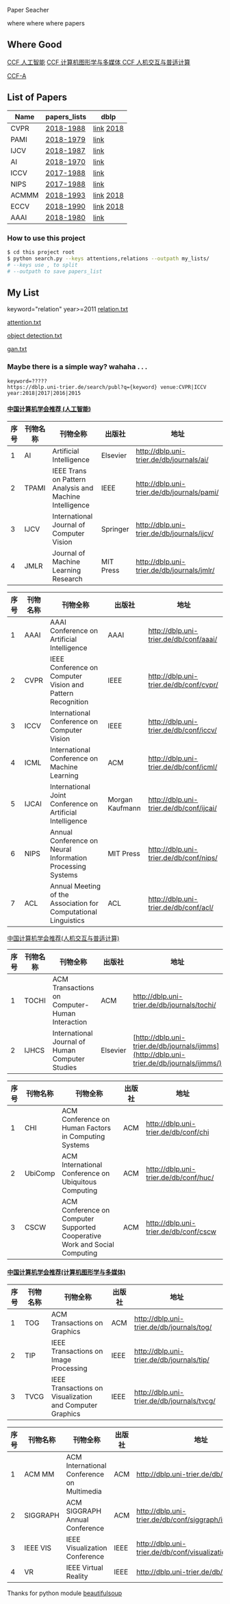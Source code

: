 Paper Seacher

where where where papers

## Where Good
[CCF 人工智能](https://www.ccf.org.cn/xspj/rgzn/)
[CCF 计算机图形学与多媒体 ](https://www.ccf.org.cn/xspj/jsjtxxydmt/)
[CCF 人机交互与普适计算](https://www.ccf.org.cn/xspj/rjjhypsjs/)

[CCF-A](ccf.md)

## List of Papers

| Name | papers_lists | dblp|
|--------|--------|--------|
| CVPR |   [2018-1988](paper_list/cvpr_papers.txt)    | [link](http://dblp.uni-trier.de/db/conf/cvpr/)  [2018](https://github.com/kaluo-zZ/CVPR2018-papers) |
| PAMI |   [2018-1979](paper_list/pami_papers.txt)   |[link](http://dblp.uni-trier.de/db/journals/pami/)|
|IJCV|[2018-1987](paper_list/ijcv_papers.txt)|[link](http://dblp.uni-trier.de/db/journals/ijcv/)|
| AI |[2018-1970](paper_list/ai_papers.txt)|[link](https://dblp.uni-trier.de/db/journals/ai/)|
|ICCV|[2017-1988](paper_list/iccv_papers.txt)|[link](https://dblp.uni-trier.de/db/conf/iccv/)|
|NIPS|[2017-1988](paper_list/nips_papers.txt)|[link](https://dblp.uni-trier.de/db/conf/nips/)|
|ACMMM|[2018-1993](paper_list/acmmm_papers.txt)|[link](https://dblp.uni-trier.de/db/conf/mm/) [2018](http://www.acmmm.org/2018/accepted-papers/)|
|ECCV|[2018-1990](paper_list/eccv_papers.txt)|[link](https://dblp.uni-trier.de/db/conf/eccv/)  [2018](http://openaccess.thecvf.com/ECCV2018.py)|
|AAAI|[2018-1980](paper_list/aaai_papers.txt)|[link](https://dblp.uni-trier.de/db/conf/aaai/)|



### How to use this project

```bash
$ cd this project root
$ python search.py --keys attentions,relations --outpath my_lists/
# --keys use , to split
# --outpath to save papers_list
```

## My List

keyword="relation" year>=2011
[relation.txt](my_lists/relation.txt)

[attention.txt](my_lists/attention.txt)

[object detection.txt](my_lists/object_detection.txt)

[gan.txt](my_lists/gan.txt)

### Maybe there is a simple way? wahaha . . .

```
keyword=?????
https://dblp.uni-trier.de/search/publ?q={keyword} venue:CVPR|ICCV year:2018|2017|2016|2015
```





#### [中国计算机学会推荐 (人工智能)](https://www.ccf.org.cn/xspj/rgzn/)

| 序号 | 刊物名称 | 刊物全称                                                | 出版社    | 地址                                         |
| ---- | -------- | ------------------------------------------------------- | --------- | -------------------------------------------- |
| 1    | AI       | Artificial Intelligence                                 | Elsevier  | <http://dblp.uni-trier.de/db/journals/ai/>   |
| 2    | TPAMI    | IEEE Trans on Pattern Analysis and Machine Intelligence | IEEE      | <http://dblp.uni-trier.de/db/journals/pami/> |
| 3    | IJCV     | International Journal of Computer Vision                | Springer  | http://dblp.uni-trier.de/db/journals/ijcv/   |
| 4    | JMLR     | Journal of Machine Learning Research                    | MIT Press | http://dblp.uni-trier.de/db/journals/jmlr/   |



| 序号 | 刊物名称 | 刊物全称                                                     | 出版社          | 地址                                      |
| ---- | -------- | ------------------------------------------------------------ | --------------- | ----------------------------------------- |
| 1    | AAAI     | AAAI Conference on Artificial Intelligence                   | AAAI            | <http://dblp.uni-trier.de/db/conf/aaai/>  |
| 2    | CVPR     | IEEE Conference on Computer Vision and Pattern Recognition   | IEEE            | <http://dblp.uni-trier.de/db/conf/cvpr/>  |
| 3    | ICCV     | International Conference on Computer Vision                  | IEEE            | <http://dblp.uni-trier.de/db/conf/iccv/>  |
| 4    | ICML     | International Conference on Machine Learning                 | ACM             | <http://dblp.uni-trier.de/db/conf/icml/>  |
| 5    | IJCAI    | International Joint Conference on Artificial Intelligence    | Morgan Kaufmann | <http://dblp.uni-trier.de/db/conf/ijcai/> |
| 6    | NIPS     | Annual Conference on Neural Information Processing Systems   | MIT Press       | <http://dblp.uni-trier.de/db/conf/nips/>  |
| 7    | ACL      | Annual Meeting of the Association for Computational Linguistics | ACL             | <http://dblp.uni-trier.de/db/conf/acl/>   |



[中国计算机学会推荐(人机交互与普适计算)](https://www.ccf.org.cn/xspj/rjjhypsjs/)

| 序号 | 刊物名称 | 刊物全称                                        | 出版社   | 地址                                                         |
| ---- | -------- | ----------------------------------------------- | -------- | ------------------------------------------------------------ |
| 1    | TOCHI    | ACM Transactions on Computer-Human Interaction  | ACM      | <http://dblp.uni-trier.de/db/journals/tochi/>                |
| 2    | IJHCS    | International Journal of Human Computer Studies | Elsevier | [http://dblp.uni-trier.de/db/journals/ijmms](http://dblp.uni-trier.de/db/journals/ijmms/) |



| 序号 | 刊物名称 | 刊物全称                                                     | 出版社 | 地址                                    |
| ---- | -------- | ------------------------------------------------------------ | ------ | --------------------------------------- |
| 1    | CHI      | ACM Conference on Human Factors in Computing Systems         | ACM    | <http://dblp.uni-trier.de/db/conf/chi>  |
| 2    | UbiComp  | ACM International Conference on Ubiquitous Computing         | ACM    | <http://dblp.uni-trier.de/db/conf/huc/> |
| 3    | CSCW     | ACM Conference on Computer Supported Cooperative Work and Social Computing | ACM    | <http://dblp.uni-trier.de/db/conf/cscw> |

  

#### [中国计算机学会推荐(计算机图形学与多媒体)](https://www.ccf.org.cn/xspj/jsjtxxydmt/)

| 序号 | 刊物名称 | 刊物全称                                                 | 出版社 | 地址                                         |
| ---- | -------- | -------------------------------------------------------- | ------ | -------------------------------------------- |
| 1    | TOG      | ACM Transactions on Graphics                             | ACM    | <http://dblp.uni-trier.de/db/journals/tog/>  |
| 2    | TIP      | IEEE Transactions on Image Processing                    | IEEE   | <http://dblp.uni-trier.de/db/journals/tip/>  |
| 3    | TVCG     | IEEE Transactions on Visualization and Computer Graphics | IEEE   | <http://dblp.uni-trier.de/db/journals/tvcg/> |



| 序号 | 刊物名称 | 刊物全称                                   | 出版社 | 地址                                                        |
| ---- | -------- | ------------------------------------------ | ------ | ----------------------------------------------------------- |
| 1    | ACM MM   | ACM International Conference on Multimedia | ACM    | <http://dblp.uni-trier.de/db/conf/mm/>                      |
| 2    | SIGGRAPH | ACM SIGGRAPH Annual Conference             | ACM    | <http://dblp.uni-trier.de/db/conf/siggraph/index.html>      |
| 3    | IEEE VIS | IEEE Visualization Conference              | IEEE   | <http://dblp.uni-trier.de/db/conf/visualization/index.html> |
| 4    | VR       | IEEE Virtual Reality                       | IEEE   | <http://dblp.uni-trier.de/db/conf/vr/>                      |



Thanks for python module [beautifulsoup](http://beautifulsoup.readthedocs.io/zh_CN/latest/)

